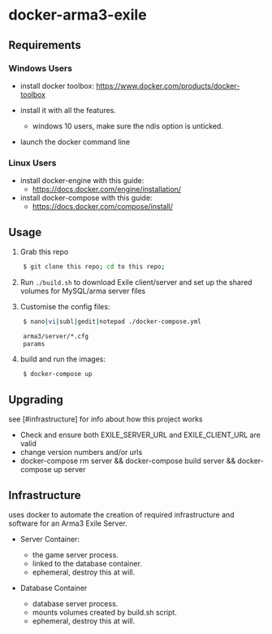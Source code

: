 # docker-arma3-exile

## Requirements

### Windows Users

- install docker toolbox: https://www.docker.com/products/docker-toolbox
- install it with all the features.
    + windows 10 users, make sure the ndis option is unticked.

- launch the docker command line

### Linux Users

- install docker-engine with this guide:
    + https://docs.docker.com/engine/installation/
- install docker-compose with this guide:
    + https://docs.docker.com/compose/install/

## Usage

1. Grab this repo

```bash
    $ git clone this repo; cd to this repo;
```

2. Run `./build.sh` to download Exile client/server and set up the shared volumes for MySQL/arma server files

3. Customise the config files:
```bash
    $ nano|vi|subl|gedit|notepad ./docker-compose.yml

    arma3/server/*.cfg
    params
```

4. build and run the images:

```bash
    $ docker-compose up
```

## Upgrading

see [#infrastructure] for info about how this project works

- Check and ensure both EXILE_SERVER_URL and EXILE_CLIENT_URL are valid
- change version numbers and/or urls
- docker-compose rm server && docker-compose build server && docker-compose up server


## Infrastructure

uses docker to automate the creation of required infrastructure and software for an Arma3 Exile Server.

- Server Container:
    + the game server process.
    + linked to the database container.
    + ephemeral, destroy this at will.

- Database Container
    + database server process.
    + mounts volumes created by build.sh script.
    + ephemeral, destroy this at will.
